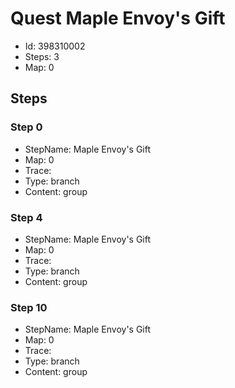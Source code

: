 # Quest Maple Envoy's Gift

- Id: 398310002
- Steps: 3
- Map: 0

## Steps

### Step 0
- StepName:  Maple Envoy's Gift
- Map:  0
- Trace:  
- Type:  branch
- Content:  group


### Step 4
- StepName:  Maple Envoy's Gift
- Map:  0
- Trace:  
- Type:  branch
- Content:  group


### Step 10
- StepName:  Maple Envoy's Gift
- Map:  0
- Trace:  
- Type:  branch
- Content:  group


